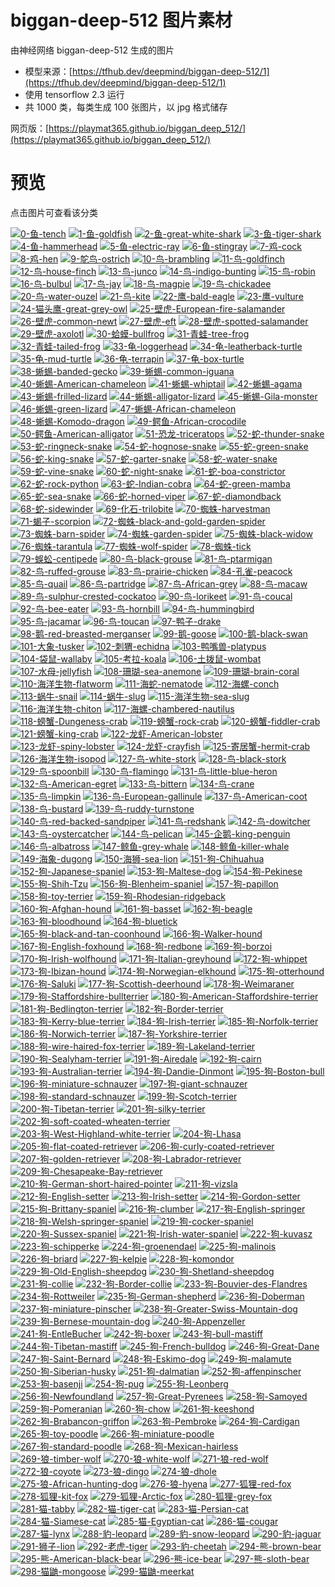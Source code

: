 # biggan-deep-512 图片素材

由神经网络 biggan-deep-512 生成的图片

* 模型来源：[https://tfhub.dev/deepmind/biggan-deep-512/1](https://tfhub.dev/deepmind/biggan-deep-512/1)
* 使用 tensorflow 2.3 运行
* 共 1000 类，每类生成 100 张图片，以 jpg 格式储存

网页版：[https://playmat365.github.io/biggan_deep_512/](https://playmat365.github.io/biggan_deep_512/)

# 预览

点击图片可查看该分类

[![0-鱼-tench](pics/0_鱼_tench/0.jpg)](pics/0_鱼_tench) [![1-鱼-goldfish](pics/1_鱼_goldfish/0.jpg)](pics/1_鱼_goldfish) [![2-鱼-great-white-shark](pics/2_鱼_great_white_shark/0.jpg)](pics/2_鱼_great_white_shark) [![3-鱼-tiger-shark](pics/3_鱼_tiger_shark/0.jpg)](pics/3_鱼_tiger_shark) [![4-鱼-hammerhead](pics/4_鱼_hammerhead/0.jpg)](pics/4_鱼_hammerhead) [![5-鱼-electric-ray](pics/5_鱼_electric_ray/0.jpg)](pics/5_鱼_electric_ray) [![6-鱼-stingray](pics/6_鱼_stingray/0.jpg)](pics/6_鱼_stingray) [![7-鸡-cock](pics/7_鸡_cock/0.jpg)](pics/7_鸡_cock) [![8-鸡-hen](pics/8_鸡_hen/0.jpg)](pics/8_鸡_hen) [![9-鸵鸟-ostrich](pics/9_鸵鸟_ostrich/0.jpg)](pics/9_鸵鸟_ostrich) [![10-鸟-brambling](pics/10_鸟_brambling/0.jpg)](pics/10_鸟_brambling) [![11-鸟-goldfinch](pics/11_鸟_goldfinch/0.jpg)](pics/11_鸟_goldfinch) [![12-鸟-house-finch](pics/12_鸟_house_finch/0.jpg)](pics/12_鸟_house_finch) [![13-鸟-junco](pics/13_鸟_junco/0.jpg)](pics/13_鸟_junco) [![14-鸟-indigo-bunting](pics/14_鸟_indigo_bunting/0.jpg)](pics/14_鸟_indigo_bunting) [![15-鸟-robin](pics/15_鸟_robin/0.jpg)](pics/15_鸟_robin) [![16-鸟-bulbul](pics/16_鸟_bulbul/0.jpg)](pics/16_鸟_bulbul) [![17-鸟-jay](pics/17_鸟_jay/0.jpg)](pics/17_鸟_jay) [![18-鸟-magpie](pics/18_鸟_magpie/0.jpg)](pics/18_鸟_magpie) [![19-鸟-chickadee](pics/19_鸟_chickadee/0.jpg)](pics/19_鸟_chickadee) [![20-鸟-water-ouzel](pics/20_鸟_water_ouzel/0.jpg)](pics/20_鸟_water_ouzel) [![21-鸟-kite](pics/21_鸟_kite/0.jpg)](pics/21_鸟_kite) [![22-鹰-bald-eagle](pics/22_鹰_bald_eagle/0.jpg)](pics/22_鹰_bald_eagle) [![23-鹰-vulture](pics/23_鹰_vulture/0.jpg)](pics/23_鹰_vulture) [![24-猫头鹰-great-grey-owl](pics/24_猫头鹰_great_grey_owl/0.jpg)](pics/24_猫头鹰_great_grey_owl) [![25-壁虎-European-fire-salamander](pics/25_壁虎_European_fire_salamander/0.jpg)](pics/25_壁虎_European_fire_salamander) [![26-壁虎-common-newt](pics/26_壁虎_common_newt/0.jpg)](pics/26_壁虎_common_newt) [![27-壁虎-eft](pics/27_壁虎_eft/0.jpg)](pics/27_壁虎_eft) [![28-壁虎-spotted-salamander](pics/28_壁虎_spotted_salamander/0.jpg)](pics/28_壁虎_spotted_salamander) [![29-壁虎-axolotl](pics/29_壁虎_axolotl/0.jpg)](pics/29_壁虎_axolotl) [![30-蛤蟆-bullfrog](pics/30_蛤蟆_bullfrog/0.jpg)](pics/30_蛤蟆_bullfrog) [![31-青蛙-tree-frog](pics/31_青蛙_tree_frog/0.jpg)](pics/31_青蛙_tree_frog) [![32-青蛙-tailed-frog](pics/32_青蛙_tailed_frog/0.jpg)](pics/32_青蛙_tailed_frog) [![33-龟-loggerhead](pics/33_龟_loggerhead/0.jpg)](pics/33_龟_loggerhead) [![34-龟-leatherback-turtle](pics/34_龟_leatherback_turtle/0.jpg)](pics/34_龟_leatherback_turtle) [![35-龟-mud-turtle](pics/35_龟_mud_turtle/0.jpg)](pics/35_龟_mud_turtle) [![36-龟-terrapin](pics/36_龟_terrapin/0.jpg)](pics/36_龟_terrapin) [![37-龟-box-turtle](pics/37_龟_box_turtle/0.jpg)](pics/37_龟_box_turtle) [![38-蜥蜴-banded-gecko](pics/38_蜥蜴_banded_gecko/0.jpg)](pics/38_蜥蜴_banded_gecko) [![39-蜥蜴-common-iguana](pics/39_蜥蜴_common_iguana/0.jpg)](pics/39_蜥蜴_common_iguana) [![40-蜥蜴-American-chameleon](pics/40_蜥蜴_American_chameleon/0.jpg)](pics/40_蜥蜴_American_chameleon) [![41-蜥蜴-whiptail](pics/41_蜥蜴_whiptail/0.jpg)](pics/41_蜥蜴_whiptail) [![42-蜥蜴-agama](pics/42_蜥蜴_agama/0.jpg)](pics/42_蜥蜴_agama) [![43-蜥蜴-frilled-lizard](pics/43_蜥蜴_frilled_lizard/0.jpg)](pics/43_蜥蜴_frilled_lizard) [![44-蜥蜴-alligator-lizard](pics/44_蜥蜴_alligator_lizard/0.jpg)](pics/44_蜥蜴_alligator_lizard) [![45-蜥蜴-Gila-monster](pics/45_蜥蜴_Gila_monster/0.jpg)](pics/45_蜥蜴_Gila_monster) [![46-蜥蜴-green-lizard](pics/46_蜥蜴_green_lizard/0.jpg)](pics/46_蜥蜴_green_lizard) [![47-蜥蜴-African-chameleon](pics/47_蜥蜴_African_chameleon/0.jpg)](pics/47_蜥蜴_African_chameleon) [![48-蜥蜴-Komodo-dragon](pics/48_蜥蜴_Komodo_dragon/0.jpg)](pics/48_蜥蜴_Komodo_dragon) [![49-鳄鱼-African-crocodile](pics/49_鳄鱼_African_crocodile/0.jpg)](pics/49_鳄鱼_African_crocodile) [![50-鳄鱼-American-alligator](pics/50_鳄鱼_American_alligator/0.jpg)](pics/50_鳄鱼_American_alligator) [![51-恐龙-triceratops](pics/51_恐龙_triceratops/0.jpg)](pics/51_恐龙_triceratops) [![52-蛇-thunder-snake](pics/52_蛇_thunder_snake/0.jpg)](pics/52_蛇_thunder_snake) [![53-蛇-ringneck-snake](pics/53_蛇_ringneck_snake/0.jpg)](pics/53_蛇_ringneck_snake) [![54-蛇-hognose-snake](pics/54_蛇_hognose_snake/0.jpg)](pics/54_蛇_hognose_snake) [![55-蛇-green-snake](pics/55_蛇_green_snake/0.jpg)](pics/55_蛇_green_snake) [![56-蛇-king-snake](pics/56_蛇_king_snake/0.jpg)](pics/56_蛇_king_snake) [![57-蛇-garter-snake](pics/57_蛇_garter_snake/0.jpg)](pics/57_蛇_garter_snake) [![58-蛇-water-snake](pics/58_蛇_water_snake/0.jpg)](pics/58_蛇_water_snake) [![59-蛇-vine-snake](pics/59_蛇_vine_snake/0.jpg)](pics/59_蛇_vine_snake) [![60-蛇-night-snake](pics/60_蛇_night_snake/0.jpg)](pics/60_蛇_night_snake) [![61-蛇-boa-constrictor](pics/61_蛇_boa_constrictor/0.jpg)](pics/61_蛇_boa_constrictor) [![62-蛇-rock-python](pics/62_蛇_rock_python/0.jpg)](pics/62_蛇_rock_python) [![63-蛇-Indian-cobra](pics/63_蛇_Indian_cobra/0.jpg)](pics/63_蛇_Indian_cobra) [![64-蛇-green-mamba](pics/64_蛇_green_mamba/0.jpg)](pics/64_蛇_green_mamba) [![65-蛇-sea-snake](pics/65_蛇_sea_snake/0.jpg)](pics/65_蛇_sea_snake) [![66-蛇-horned-viper](pics/66_蛇_horned_viper/0.jpg)](pics/66_蛇_horned_viper) [![67-蛇-diamondback](pics/67_蛇_diamondback/0.jpg)](pics/67_蛇_diamondback) [![68-蛇-sidewinder](pics/68_蛇_sidewinder/0.jpg)](pics/68_蛇_sidewinder) [![69-化石-trilobite](pics/69_化石_trilobite/0.jpg)](pics/69_化石_trilobite) [![70-蜘蛛-harvestman](pics/70_蜘蛛_harvestman/0.jpg)](pics/70_蜘蛛_harvestman) [![71-蝎子-scorpion](pics/71_蝎子_scorpion/0.jpg)](pics/71_蝎子_scorpion) [![72-蜘蛛-black-and-gold-garden-spider](pics/72_蜘蛛_black_and_gold_garden_spider/0.jpg)](pics/72_蜘蛛_black_and_gold_garden_spider) [![73-蜘蛛-barn-spider](pics/73_蜘蛛_barn_spider/0.jpg)](pics/73_蜘蛛_barn_spider) [![74-蜘蛛-garden-spider](pics/74_蜘蛛_garden_spider/0.jpg)](pics/74_蜘蛛_garden_spider) [![75-蜘蛛-black-widow](pics/75_蜘蛛_black_widow/0.jpg)](pics/75_蜘蛛_black_widow) [![76-蜘蛛-tarantula](pics/76_蜘蛛_tarantula/0.jpg)](pics/76_蜘蛛_tarantula) [![77-蜘蛛-wolf-spider](pics/77_蜘蛛_wolf_spider/0.jpg)](pics/77_蜘蛛_wolf_spider) [![78-蜘蛛-tick](pics/78_蜘蛛_tick/0.jpg)](pics/78_蜘蛛_tick) [![79-蜈蚣-centipede](pics/79_蜈蚣_centipede/0.jpg)](pics/79_蜈蚣_centipede) [![80-鸟-black-grouse](pics/80_鸟_black_grouse/0.jpg)](pics/80_鸟_black_grouse) [![81-鸟-ptarmigan](pics/81_鸟_ptarmigan/0.jpg)](pics/81_鸟_ptarmigan) [![82-鸟-ruffed-grouse](pics/82_鸟_ruffed_grouse/0.jpg)](pics/82_鸟_ruffed_grouse) [![83-鸟-prairie-chicken](pics/83_鸟_prairie_chicken/0.jpg)](pics/83_鸟_prairie_chicken) [![84-孔雀-peacock](pics/84_孔雀_peacock/0.jpg)](pics/84_孔雀_peacock) [![85-鸟-quail](pics/85_鸟_quail/0.jpg)](pics/85_鸟_quail) [![86-鸟-partridge](pics/86_鸟_partridge/0.jpg)](pics/86_鸟_partridge) [![87-鸟-African-grey](pics/87_鸟_African_grey/0.jpg)](pics/87_鸟_African_grey) [![88-鸟-macaw](pics/88_鸟_macaw/0.jpg)](pics/88_鸟_macaw) [![89-鸟-sulphur-crested-cockatoo](pics/89_鸟_sulphur-crested_cockatoo/0.jpg)](pics/89_鸟_sulphur-crested_cockatoo) [![90-鸟-lorikeet](pics/90_鸟_lorikeet/0.jpg)](pics/90_鸟_lorikeet) [![91-鸟-coucal](pics/91_鸟_coucal/0.jpg)](pics/91_鸟_coucal) [![92-鸟-bee-eater](pics/92_鸟_bee_eater/0.jpg)](pics/92_鸟_bee_eater) [![93-鸟-hornbill](pics/93_鸟_hornbill/0.jpg)](pics/93_鸟_hornbill) [![94-鸟-hummingbird](pics/94_鸟_hummingbird/0.jpg)](pics/94_鸟_hummingbird) [![95-鸟-jacamar](pics/95_鸟_jacamar/0.jpg)](pics/95_鸟_jacamar) [![96-鸟-toucan](pics/96_鸟_toucan/0.jpg)](pics/96_鸟_toucan) [![97-鸭子-drake](pics/97_鸭子_drake/0.jpg)](pics/97_鸭子_drake) [![98-鹅-red-breasted-merganser](pics/98_鹅_red-breasted_merganser/0.jpg)](pics/98_鹅_red-breasted_merganser) [![99-鹅-goose](pics/99_鹅_goose/0.jpg)](pics/99_鹅_goose) [![100-鹅-black-swan](pics/100_鹅_black_swan/0.jpg)](pics/100_鹅_black_swan) [![101-大象-tusker](pics/101_大象_tusker/0.jpg)](pics/101_大象_tusker) [![102-刺猬-echidna](pics/102_刺猬_echidna/0.jpg)](pics/102_刺猬_echidna) [![103-鸭嘴兽-platypus](pics/103_鸭嘴兽_platypus/0.jpg)](pics/103_鸭嘴兽_platypus) [![104-袋鼠-wallaby](pics/104_袋鼠_wallaby/0.jpg)](pics/104_袋鼠_wallaby) [![105-考拉-koala](pics/105_考拉_koala/0.jpg)](pics/105_考拉_koala) [![106-土拨鼠-wombat](pics/106_土拨鼠_wombat/0.jpg)](pics/106_土拨鼠_wombat) [![107-水母-jellyfish](pics/107_水母_jellyfish/0.jpg)](pics/107_水母_jellyfish) [![108-珊瑚-sea-anemone](pics/108_珊瑚_sea_anemone/0.jpg)](pics/108_珊瑚_sea_anemone) [![109-珊瑚-brain-coral](pics/109_珊瑚_brain_coral/0.jpg)](pics/109_珊瑚_brain_coral) [![110-海洋生物-flatworm](pics/110_海洋生物_flatworm/0.jpg)](pics/110_海洋生物_flatworm) [![111-海蛇-nematode](pics/111_海蛇_nematode/0.jpg)](pics/111_海蛇_nematode) [![112-海螺-conch](pics/112_海螺_conch/0.jpg)](pics/112_海螺_conch) [![113-蜗牛-snail](pics/113_蜗牛_snail/0.jpg)](pics/113_蜗牛_snail) [![114-蜗牛-slug](pics/114_蜗牛_slug/0.jpg)](pics/114_蜗牛_slug) [![115-海洋生物-sea-slug](pics/115_海洋生物_sea_slug/0.jpg)](pics/115_海洋生物_sea_slug) [![116-海洋生物-chiton](pics/116_海洋生物_chiton/0.jpg)](pics/116_海洋生物_chiton) [![117-海螺-chambered-nautilus](pics/117_海螺_chambered_nautilus/0.jpg)](pics/117_海螺_chambered_nautilus) [![118-螃蟹-Dungeness-crab](pics/118_螃蟹_Dungeness_crab/0.jpg)](pics/118_螃蟹_Dungeness_crab) [![119-螃蟹-rock-crab](pics/119_螃蟹_rock_crab/0.jpg)](pics/119_螃蟹_rock_crab) [![120-螃蟹-fiddler-crab](pics/120_螃蟹_fiddler_crab/0.jpg)](pics/120_螃蟹_fiddler_crab) [![121-螃蟹-king-crab](pics/121_螃蟹_king_crab/0.jpg)](pics/121_螃蟹_king_crab) [![122-龙虾-American-lobster](pics/122_龙虾_American_lobster/0.jpg)](pics/122_龙虾_American_lobster) [![123-龙虾-spiny-lobster](pics/123_龙虾_spiny_lobster/0.jpg)](pics/123_龙虾_spiny_lobster) [![124-龙虾-crayfish](pics/124_龙虾_crayfish/0.jpg)](pics/124_龙虾_crayfish) [![125-寄居蟹-hermit-crab](pics/125_寄居蟹_hermit_crab/0.jpg)](pics/125_寄居蟹_hermit_crab) [![126-海洋生物-isopod](pics/126_海洋生物_isopod/0.jpg)](pics/126_海洋生物_isopod) [![127-鸟-white-stork](pics/127_鸟_white_stork/0.jpg)](pics/127_鸟_white_stork) [![128-鸟-black-stork](pics/128_鸟_black_stork/0.jpg)](pics/128_鸟_black_stork) [![129-鸟-spoonbill](pics/129_鸟_spoonbill/0.jpg)](pics/129_鸟_spoonbill) [![130-鸟-flamingo](pics/130_鸟_flamingo/0.jpg)](pics/130_鸟_flamingo) [![131-鸟-little-blue-heron](pics/131_鸟_little_blue_heron/0.jpg)](pics/131_鸟_little_blue_heron) [![132-鸟-American-egret](pics/132_鸟_American_egret/0.jpg)](pics/132_鸟_American_egret) [![133-鸟-bittern](pics/133_鸟_bittern/0.jpg)](pics/133_鸟_bittern) [![134-鸟-crane](pics/134_鸟_crane/0.jpg)](pics/134_鸟_crane) [![135-鸟-limpkin](pics/135_鸟_limpkin/0.jpg)](pics/135_鸟_limpkin) [![136-鸟-European-gallinule](pics/136_鸟_European_gallinule/0.jpg)](pics/136_鸟_European_gallinule) [![137-鸟-American-coot](pics/137_鸟_American_coot/0.jpg)](pics/137_鸟_American_coot) [![138-鸟-bustard](pics/138_鸟_bustard/0.jpg)](pics/138_鸟_bustard) [![139-鸟-ruddy-turnstone](pics/139_鸟_ruddy_turnstone/0.jpg)](pics/139_鸟_ruddy_turnstone) [![140-鸟-red-backed-sandpiper](pics/140_鸟_red-backed_sandpiper/0.jpg)](pics/140_鸟_red-backed_sandpiper) [![141-鸟-redshank](pics/141_鸟_redshank/0.jpg)](pics/141_鸟_redshank) [![142-鸟-dowitcher](pics/142_鸟_dowitcher/0.jpg)](pics/142_鸟_dowitcher) [![143-鸟-oystercatcher](pics/143_鸟_oystercatcher/0.jpg)](pics/143_鸟_oystercatcher) [![144-鸟-pelican](pics/144_鸟_pelican/0.jpg)](pics/144_鸟_pelican) [![145-企鹅-king-penguin](pics/145_企鹅_king_penguin/0.jpg)](pics/145_企鹅_king_penguin) [![146-鸟-albatross](pics/146_鸟_albatross/0.jpg)](pics/146_鸟_albatross) [![147-鲸鱼-grey-whale](pics/147_鲸鱼_grey_whale/0.jpg)](pics/147_鲸鱼_grey_whale) [![148-鲸鱼-killer-whale](pics/148_鲸鱼_killer_whale/0.jpg)](pics/148_鲸鱼_killer_whale) [![149-海象-dugong](pics/149_海象_dugong/0.jpg)](pics/149_海象_dugong) [![150-海狮-sea-lion](pics/150_海狮_sea_lion/0.jpg)](pics/150_海狮_sea_lion) [![151-狗-Chihuahua](pics/151_狗_Chihuahua/0.jpg)](pics/151_狗_Chihuahua) [![152-狗-Japanese-spaniel](pics/152_狗_Japanese_spaniel/0.jpg)](pics/152_狗_Japanese_spaniel) [![153-狗-Maltese-dog](pics/153_狗_Maltese_dog/0.jpg)](pics/153_狗_Maltese_dog) [![154-狗-Pekinese](pics/154_狗_Pekinese/0.jpg)](pics/154_狗_Pekinese) [![155-狗-Shih-Tzu](pics/155_狗_Shih-Tzu/0.jpg)](pics/155_狗_Shih-Tzu) [![156-狗-Blenheim-spaniel](pics/156_狗_Blenheim_spaniel/0.jpg)](pics/156_狗_Blenheim_spaniel) [![157-狗-papillon](pics/157_狗_papillon/0.jpg)](pics/157_狗_papillon) [![158-狗-toy-terrier](pics/158_狗_toy_terrier/0.jpg)](pics/158_狗_toy_terrier) [![159-狗-Rhodesian-ridgeback](pics/159_狗_Rhodesian_ridgeback/0.jpg)](pics/159_狗_Rhodesian_ridgeback) [![160-狗-Afghan-hound](pics/160_狗_Afghan_hound/0.jpg)](pics/160_狗_Afghan_hound) [![161-狗-basset](pics/161_狗_basset/0.jpg)](pics/161_狗_basset) [![162-狗-beagle](pics/162_狗_beagle/0.jpg)](pics/162_狗_beagle) [![163-狗-bloodhound](pics/163_狗_bloodhound/0.jpg)](pics/163_狗_bloodhound) [![164-狗-bluetick](pics/164_狗_bluetick/0.jpg)](pics/164_狗_bluetick) [![165-狗-black-and-tan-coonhound](pics/165_狗_black-and-tan_coonhound/0.jpg)](pics/165_狗_black-and-tan_coonhound) [![166-狗-Walker-hound](pics/166_狗_Walker_hound/0.jpg)](pics/166_狗_Walker_hound) [![167-狗-English-foxhound](pics/167_狗_English_foxhound/0.jpg)](pics/167_狗_English_foxhound) [![168-狗-redbone](pics/168_狗_redbone/0.jpg)](pics/168_狗_redbone) [![169-狗-borzoi](pics/169_狗_borzoi/0.jpg)](pics/169_狗_borzoi) [![170-狗-Irish-wolfhound](pics/170_狗_Irish_wolfhound/0.jpg)](pics/170_狗_Irish_wolfhound) [![171-狗-Italian-greyhound](pics/171_狗_Italian_greyhound/0.jpg)](pics/171_狗_Italian_greyhound) [![172-狗-whippet](pics/172_狗_whippet/0.jpg)](pics/172_狗_whippet) [![173-狗-Ibizan-hound](pics/173_狗_Ibizan_hound/0.jpg)](pics/173_狗_Ibizan_hound) [![174-狗-Norwegian-elkhound](pics/174_狗_Norwegian_elkhound/0.jpg)](pics/174_狗_Norwegian_elkhound) [![175-狗-otterhound](pics/175_狗_otterhound/0.jpg)](pics/175_狗_otterhound) [![176-狗-Saluki](pics/176_狗_Saluki/0.jpg)](pics/176_狗_Saluki) [![177-狗-Scottish-deerhound](pics/177_狗_Scottish_deerhound/0.jpg)](pics/177_狗_Scottish_deerhound) [![178-狗-Weimaraner](pics/178_狗_Weimaraner/0.jpg)](pics/178_狗_Weimaraner) [![179-狗-Staffordshire-bullterrier](pics/179_狗_Staffordshire_bullterrier/0.jpg)](pics/179_狗_Staffordshire_bullterrier) [![180-狗-American-Staffordshire-terrier](pics/180_狗_American_Staffordshire_terrier/0.jpg)](pics/180_狗_American_Staffordshire_terrier) [![181-狗-Bedlington-terrier](pics/181_狗_Bedlington_terrier/0.jpg)](pics/181_狗_Bedlington_terrier) [![182-狗-Border-terrier](pics/182_狗_Border_terrier/0.jpg)](pics/182_狗_Border_terrier) [![183-狗-Kerry-blue-terrier](pics/183_狗_Kerry_blue_terrier/0.jpg)](pics/183_狗_Kerry_blue_terrier) [![184-狗-Irish-terrier](pics/184_狗_Irish_terrier/0.jpg)](pics/184_狗_Irish_terrier) [![185-狗-Norfolk-terrier](pics/185_狗_Norfolk_terrier/0.jpg)](pics/185_狗_Norfolk_terrier) [![186-狗-Norwich-terrier](pics/186_狗_Norwich_terrier/0.jpg)](pics/186_狗_Norwich_terrier) [![187-狗-Yorkshire-terrier](pics/187_狗_Yorkshire_terrier/0.jpg)](pics/187_狗_Yorkshire_terrier) [![188-狗-wire-haired-fox-terrier](pics/188_狗_wire-haired_fox_terrier/0.jpg)](pics/188_狗_wire-haired_fox_terrier) [![189-狗-Lakeland-terrier](pics/189_狗_Lakeland_terrier/0.jpg)](pics/189_狗_Lakeland_terrier) [![190-狗-Sealyham-terrier](pics/190_狗_Sealyham_terrier/0.jpg)](pics/190_狗_Sealyham_terrier) [![191-狗-Airedale](pics/191_狗_Airedale/0.jpg)](pics/191_狗_Airedale) [![192-狗-cairn](pics/192_狗_cairn/0.jpg)](pics/192_狗_cairn) [![193-狗-Australian-terrier](pics/193_狗_Australian_terrier/0.jpg)](pics/193_狗_Australian_terrier) [![194-狗-Dandie-Dinmont](pics/194_狗_Dandie_Dinmont/0.jpg)](pics/194_狗_Dandie_Dinmont) [![195-狗-Boston-bull](pics/195_狗_Boston_bull/0.jpg)](pics/195_狗_Boston_bull) [![196-狗-miniature-schnauzer](pics/196_狗_miniature_schnauzer/0.jpg)](pics/196_狗_miniature_schnauzer) [![197-狗-giant-schnauzer](pics/197_狗_giant_schnauzer/0.jpg)](pics/197_狗_giant_schnauzer) [![198-狗-standard-schnauzer](pics/198_狗_standard_schnauzer/0.jpg)](pics/198_狗_standard_schnauzer) [![199-狗-Scotch-terrier](pics/199_狗_Scotch_terrier/0.jpg)](pics/199_狗_Scotch_terrier) [![200-狗-Tibetan-terrier](pics/200_狗_Tibetan_terrier/0.jpg)](pics/200_狗_Tibetan_terrier) [![201-狗-silky-terrier](pics/201_狗_silky_terrier/0.jpg)](pics/201_狗_silky_terrier) [![202-狗-soft-coated-wheaten-terrier](pics/202_狗_soft-coated_wheaten_terrier/0.jpg)](pics/202_狗_soft-coated_wheaten_terrier) [![203-狗-West-Highland-white-terrier](pics/203_狗_West_Highland_white_terrier/0.jpg)](pics/203_狗_West_Highland_white_terrier) [![204-狗-Lhasa](pics/204_狗_Lhasa/0.jpg)](pics/204_狗_Lhasa) [![205-狗-flat-coated-retriever](pics/205_狗_flat-coated_retriever/0.jpg)](pics/205_狗_flat-coated_retriever) [![206-狗-curly-coated-retriever](pics/206_狗_curly-coated_retriever/0.jpg)](pics/206_狗_curly-coated_retriever) [![207-狗-golden-retriever](pics/207_狗_golden_retriever/0.jpg)](pics/207_狗_golden_retriever) [![208-狗-Labrador-retriever](pics/208_狗_Labrador_retriever/0.jpg)](pics/208_狗_Labrador_retriever) [![209-狗-Chesapeake-Bay-retriever](pics/209_狗_Chesapeake_Bay_retriever/0.jpg)](pics/209_狗_Chesapeake_Bay_retriever) [![210-狗-German-short-haired-pointer](pics/210_狗_German_short-haired_pointer/0.jpg)](pics/210_狗_German_short-haired_pointer) [![211-狗-vizsla](pics/211_狗_vizsla/0.jpg)](pics/211_狗_vizsla) [![212-狗-English-setter](pics/212_狗_English_setter/0.jpg)](pics/212_狗_English_setter) [![213-狗-Irish-setter](pics/213_狗_Irish_setter/0.jpg)](pics/213_狗_Irish_setter) [![214-狗-Gordon-setter](pics/214_狗_Gordon_setter/0.jpg)](pics/214_狗_Gordon_setter) [![215-狗-Brittany-spaniel](pics/215_狗_Brittany_spaniel/0.jpg)](pics/215_狗_Brittany_spaniel) [![216-狗-clumber](pics/216_狗_clumber/0.jpg)](pics/216_狗_clumber) [![217-狗-English-springer](pics/217_狗_English_springer/0.jpg)](pics/217_狗_English_springer) [![218-狗-Welsh-springer-spaniel](pics/218_狗_Welsh_springer_spaniel/0.jpg)](pics/218_狗_Welsh_springer_spaniel) [![219-狗-cocker-spaniel](pics/219_狗_cocker_spaniel/0.jpg)](pics/219_狗_cocker_spaniel) [![220-狗-Sussex-spaniel](pics/220_狗_Sussex_spaniel/0.jpg)](pics/220_狗_Sussex_spaniel) [![221-狗-Irish-water-spaniel](pics/221_狗_Irish_water_spaniel/0.jpg)](pics/221_狗_Irish_water_spaniel) [![222-狗-kuvasz](pics/222_狗_kuvasz/0.jpg)](pics/222_狗_kuvasz) [![223-狗-schipperke](pics/223_狗_schipperke/0.jpg)](pics/223_狗_schipperke) [![224-狗-groenendael](pics/224_狗_groenendael/0.jpg)](pics/224_狗_groenendael) [![225-狗-malinois](pics/225_狗_malinois/0.jpg)](pics/225_狗_malinois) [![226-狗-briard](pics/226_狗_briard/0.jpg)](pics/226_狗_briard) [![227-狗-kelpie](pics/227_狗_kelpie/0.jpg)](pics/227_狗_kelpie) [![228-狗-komondor](pics/228_狗_komondor/0.jpg)](pics/228_狗_komondor) [![229-狗-Old-English-sheepdog](pics/229_狗_Old_English_sheepdog/0.jpg)](pics/229_狗_Old_English_sheepdog) [![230-狗-Shetland-sheepdog](pics/230_狗_Shetland_sheepdog/0.jpg)](pics/230_狗_Shetland_sheepdog) [![231-狗-collie](pics/231_狗_collie/0.jpg)](pics/231_狗_collie) [![232-狗-Border-collie](pics/232_狗_Border_collie/0.jpg)](pics/232_狗_Border_collie) [![233-狗-Bouvier-des-Flandres](pics/233_狗_Bouvier_des_Flandres/0.jpg)](pics/233_狗_Bouvier_des_Flandres) [![234-狗-Rottweiler](pics/234_狗_Rottweiler/0.jpg)](pics/234_狗_Rottweiler) [![235-狗-German-shepherd](pics/235_狗_German_shepherd/0.jpg)](pics/235_狗_German_shepherd) [![236-狗-Doberman](pics/236_狗_Doberman/0.jpg)](pics/236_狗_Doberman) [![237-狗-miniature-pinscher](pics/237_狗_miniature_pinscher/0.jpg)](pics/237_狗_miniature_pinscher) [![238-狗-Greater-Swiss-Mountain-dog](pics/238_狗_Greater_Swiss_Mountain_dog/0.jpg)](pics/238_狗_Greater_Swiss_Mountain_dog) [![239-狗-Bernese-mountain-dog](pics/239_狗_Bernese_mountain_dog/0.jpg)](pics/239_狗_Bernese_mountain_dog) [![240-狗-Appenzeller](pics/240_狗_Appenzeller/0.jpg)](pics/240_狗_Appenzeller) [![241-狗-EntleBucher](pics/241_狗_EntleBucher/0.jpg)](pics/241_狗_EntleBucher) [![242-狗-boxer](pics/242_狗_boxer/0.jpg)](pics/242_狗_boxer) [![243-狗-bull-mastiff](pics/243_狗_bull_mastiff/0.jpg)](pics/243_狗_bull_mastiff) [![244-狗-Tibetan-mastiff](pics/244_狗_Tibetan_mastiff/0.jpg)](pics/244_狗_Tibetan_mastiff) [![245-狗-French-bulldog](pics/245_狗_French_bulldog/0.jpg)](pics/245_狗_French_bulldog) [![246-狗-Great-Dane](pics/246_狗_Great_Dane/0.jpg)](pics/246_狗_Great_Dane) [![247-狗-Saint-Bernard](pics/247_狗_Saint_Bernard/0.jpg)](pics/247_狗_Saint_Bernard) [![248-狗-Eskimo-dog](pics/248_狗_Eskimo_dog/0.jpg)](pics/248_狗_Eskimo_dog) [![249-狗-malamute](pics/249_狗_malamute/0.jpg)](pics/249_狗_malamute) [![250-狗-Siberian-husky](pics/250_狗_Siberian_husky/0.jpg)](pics/250_狗_Siberian_husky) [![251-狗-dalmatian](pics/251_狗_dalmatian/0.jpg)](pics/251_狗_dalmatian) [![252-狗-affenpinscher](pics/252_狗_affenpinscher/0.jpg)](pics/252_狗_affenpinscher) [![253-狗-basenji](pics/253_狗_basenji/0.jpg)](pics/253_狗_basenji) [![254-狗-pug](pics/254_狗_pug/0.jpg)](pics/254_狗_pug) [![255-狗-Leonberg](pics/255_狗_Leonberg/0.jpg)](pics/255_狗_Leonberg) [![256-狗-Newfoundland](pics/256_狗_Newfoundland/0.jpg)](pics/256_狗_Newfoundland) [![257-狗-Great-Pyrenees](pics/257_狗_Great_Pyrenees/0.jpg)](pics/257_狗_Great_Pyrenees) [![258-狗-Samoyed](pics/258_狗_Samoyed/0.jpg)](pics/258_狗_Samoyed) [![259-狗-Pomeranian](pics/259_狗_Pomeranian/0.jpg)](pics/259_狗_Pomeranian) [![260-狗-chow](pics/260_狗_chow/0.jpg)](pics/260_狗_chow) [![261-狗-keeshond](pics/261_狗_keeshond/0.jpg)](pics/261_狗_keeshond) [![262-狗-Brabancon-griffon](pics/262_狗_Brabancon_griffon/0.jpg)](pics/262_狗_Brabancon_griffon) [![263-狗-Pembroke](pics/263_狗_Pembroke/0.jpg)](pics/263_狗_Pembroke) [![264-狗-Cardigan](pics/264_狗_Cardigan/0.jpg)](pics/264_狗_Cardigan) [![265-狗-toy-poodle](pics/265_狗_toy_poodle/0.jpg)](pics/265_狗_toy_poodle) [![266-狗-miniature-poodle](pics/266_狗_miniature_poodle/0.jpg)](pics/266_狗_miniature_poodle) [![267-狗-standard-poodle](pics/267_狗_standard_poodle/0.jpg)](pics/267_狗_standard_poodle) [![268-狗-Mexican-hairless](pics/268_狗_Mexican_hairless/0.jpg)](pics/268_狗_Mexican_hairless) [![269-狼-timber-wolf](pics/269_狼_timber_wolf/0.jpg)](pics/269_狼_timber_wolf) [![270-狼-white-wolf](pics/270_狼_white_wolf/0.jpg)](pics/270_狼_white_wolf) [![271-狼-red-wolf](pics/271_狼_red_wolf/0.jpg)](pics/271_狼_red_wolf) [![272-狼-coyote](pics/272_狼_coyote/0.jpg)](pics/272_狼_coyote) [![273-狼-dingo](pics/273_狼_dingo/0.jpg)](pics/273_狼_dingo) [![274-狼-dhole](pics/274_狼_dhole/0.jpg)](pics/274_狼_dhole) [![275-狼-African-hunting-dog](pics/275_狼_African_hunting_dog/0.jpg)](pics/275_狼_African_hunting_dog) [![276-狼-hyena](pics/276_狼_hyena/0.jpg)](pics/276_狼_hyena) [![277-狐狸-red-fox](pics/277_狐狸_red_fox/0.jpg)](pics/277_狐狸_red_fox) [![278-狐狸-kit-fox](pics/278_狐狸_kit_fox/0.jpg)](pics/278_狐狸_kit_fox) [![279-狐狸-Arctic-fox](pics/279_狐狸_Arctic_fox/0.jpg)](pics/279_狐狸_Arctic_fox) [![280-狐狸-grey-fox](pics/280_狐狸_grey_fox/0.jpg)](pics/280_狐狸_grey_fox) [![281-猫-tabby](pics/281_猫_tabby/0.jpg)](pics/281_猫_tabby) [![282-猫-tiger-cat](pics/282_猫_tiger_cat/0.jpg)](pics/282_猫_tiger_cat) [![283-猫-Persian-cat](pics/283_猫_Persian_cat/0.jpg)](pics/283_猫_Persian_cat) [![284-猫-Siamese-cat](pics/284_猫_Siamese_cat/0.jpg)](pics/284_猫_Siamese_cat) [![285-猫-Egyptian-cat](pics/285_猫_Egyptian_cat/0.jpg)](pics/285_猫_Egyptian_cat) [![286-猫-cougar](pics/286_猫_cougar/0.jpg)](pics/286_猫_cougar) [![287-猫-lynx](pics/287_猫_lynx/0.jpg)](pics/287_猫_lynx) [![288-豹-leopard](pics/288_豹_leopard/0.jpg)](pics/288_豹_leopard) [![289-豹-snow-leopard](pics/289_豹_snow_leopard/0.jpg)](pics/289_豹_snow_leopard) [![290-豹-jaguar](pics/290_豹_jaguar/0.jpg)](pics/290_豹_jaguar) [![291-狮子-lion](pics/291_狮子_lion/0.jpg)](pics/291_狮子_lion) [![292-老虎-tiger](pics/292_老虎_tiger/0.jpg)](pics/292_老虎_tiger) [![293-豹-cheetah](pics/293_豹_cheetah/0.jpg)](pics/293_豹_cheetah) [![294-熊-brown-bear](pics/294_熊_brown_bear/0.jpg)](pics/294_熊_brown_bear) [![295-熊-American-black-bear](pics/295_熊_American_black_bear/0.jpg)](pics/295_熊_American_black_bear) [![296-熊-ice-bear](pics/296_熊_ice_bear/0.jpg)](pics/296_熊_ice_bear) [![297-熊-sloth-bear](pics/297_熊_sloth_bear/0.jpg)](pics/297_熊_sloth_bear) [![298-猫鼬-mongoose](pics/298_猫鼬_mongoose/0.jpg)](pics/298_猫鼬_mongoose) [![299-猫鼬-meerkat](pics/299_猫鼬_meerkat/0.jpg)](pics/299_猫鼬_meerkat)


